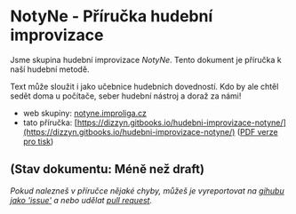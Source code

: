 # NotyNe - Příručka hudební improvizace

Jsme skupina hudební improvizace _NotyNe_. Tento dokument je příručka k naší hudební metodě.

Text může sloužit i jako učebnice hudebních dovedností. Kdo by ale chtěl sedět doma u počítače, seber hudební nástroj a doraž za námi!

- web skupiny: [notyne.improliga.cz](http://notyne.improliga.cz)
- tato příručka: [https://dizzyn.gitbooks.io/hudebni-improvizace-notyne/](https://dizzyn.gitbooks.io/hudebni-improvizace-notyne/) ([PDF verze pro tisk](https://www.gitbook.com/download/pdf/book/dizzyn/hudebni-improvizace-notyne))

(Stav dokumentu: Méně než draft)
----------
*Pokud nalezneš v příručce nějaké chyby, můžeš je vyreportovat na [gihubu jako 'issue'](https://github.com/dizzyn/notyne-prirucka/issues) a nebo udělat [pull request](https://github.com/dizzyn/notyne-prirucka).*
